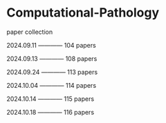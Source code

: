 # Computational-Pathology
paper collection

2024.09.11 ———— 104 papers

2024.09.13 ———— 108 papers

2024.09.24 ———— 113 papers

2024.10.04 ———— 114 papers

2024.10.14 ———— 115 papers

2024.10.18 ———— 116 papers
